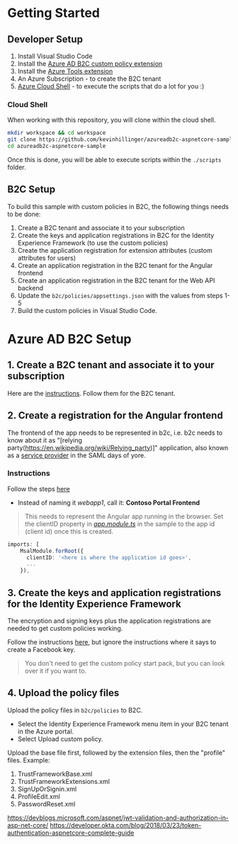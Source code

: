 # Getting Started

## Developer Setup

1. Install Visual Studio Code
2. Install the [Azure AD B2C custom policy extension](https://marketplace.visualstudio.com/items?itemName=AzureADB2CTools.aadb2c)
3. Install the [Azure Tools extension](https://marketplace.visualstudio.com/items?itemName=ms-vscode.vscode-node-azure-pack)
4. An Azure Subscription - to create the B2C tenant
5. [Azure Cloud Shell](https://shell.azure.com) - to execute the scripts that do a lot for you :)

### Cloud Shell

When working with this repository, you will clone within the cloud shell.

```bash
mkdir workspace && cd workspace
git clone https://github.com/kevinhillinger/azureadb2c-aspnetcore-sample.git
cd azureadb2c-aspnetcore-sample
```

Once this is done, you will be able to execute scripts within the ```./scripts``` folder.


## B2C Setup
To build this sample with custom policies in B2C, the following things needs to be done:

1. Create a B2C tenant and associate it to your subscription
2. Create the keys and application registrations in B2C for the Identity Experience Framework (to use the custom policies)
3. Create the application registration for extension attributes (custom attributes for users)
4. Create an application registration in the B2C tenant for the Angular frontend
5. Create an application registration in the B2C tenant for the Web API backend
6. Update the ```b2c/policies/appsettings.json``` with the values from steps 1-5 
7. Build the custom policies in Visual Studio Code.

# Azure AD B2C Setup

## 1. Create a B2C tenant and associate it to your subscription
Here are the [instructions](https://docs.microsoft.com/en-us/azure/active-directory-b2c/tutorial-create-tenant). Follow them for the B2C tenant.



## 2. Create a registration for the Angular frontend

The frontend of the app needs to be represented in b2c, i.e. b2c needs to know about it as "[relying party(https://en.wikipedia.org/wiki/Relying_party)]" application, also known as a [service provider](https://en.wikipedia.org/wiki/Service_provider_(SAML)) in the SAML days of yore.

### Instructions

Follow the steps [here](https://docs.microsoft.com/en-us/azure/active-directory-b2c/tutorial-register-applications?tabs=applications)

* Instead of naming it _webapp1_, call it: __Contoso Portal Frontend__

>This needs to represent the Angular app running in the browser. Set the clientID property in [_app.module.ts_](./app/src/app.module.ts) in the sample to the app id (client id) once this is created. 

```typescript
imports: [
    MsalModule.forRoot({ 
      clientID: '<here is where the application id goes>',
      ...
    }),
```

## 3. Create the keys and application registrations for the Identity Experience Framework

The encryption and signing keys plus the application registrations are needed to get custom policies working.

Follow the instructions [here](https://docs.microsoft.com/en-us/azure/active-directory-b2c/custom-policy-get-started?tabs=applications), but ignore the instructions where it says to create a Facebook key.

> You don't need to get the custom policy start pack, but you can look over it if you want to.

## 4. Upload the policy files

Upload the policy files in ```b2c/policies``` to B2C.

* Select the Identity Experience Framework menu item in your B2C tenant in the Azure portal.
* Select Upload custom policy.

Upload the base file first, followed by the extension files, then the "profile" files. Example:

1. TrustFrameworkBase.xml
2. TrustFrameworkExtensions.xml
3. SignUpOrSignin.xml
4. ProfileEdit.xml
5. PasswordReset.xml


https://devblogs.microsoft.com/aspnet/jwt-validation-and-authorization-in-asp-net-core/
https://developer.okta.com/blog/2018/03/23/token-authentication-aspnetcore-complete-guide
